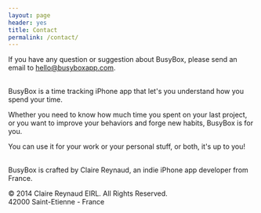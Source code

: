 ```yaml
---
layout: page
header: yes
title: Contact
permalink: /contact/
---
```


If you have any question or suggestion about BusyBox, please send an email to <a href="mailto:hello@busyboxapp.com">hello@busyboxapp.com</a>.

<br>
BusyBox is a time tracking iPhone app that let's you understand how you spend your time.

Whether you need to know how much time you spent on your last project, or you want to improve your behaviors and forge new habits, BusyBox is for you.

You can use it for your work or your personal stuff, or both, it's up to you!

<br>
BusyBox is crafted by Claire Reynaud, an indie iPhone app developer from France.

© 2014 Claire Reynaud EIRL. All Rights Reserved.
<br>
42000 Saint-Etienne - France